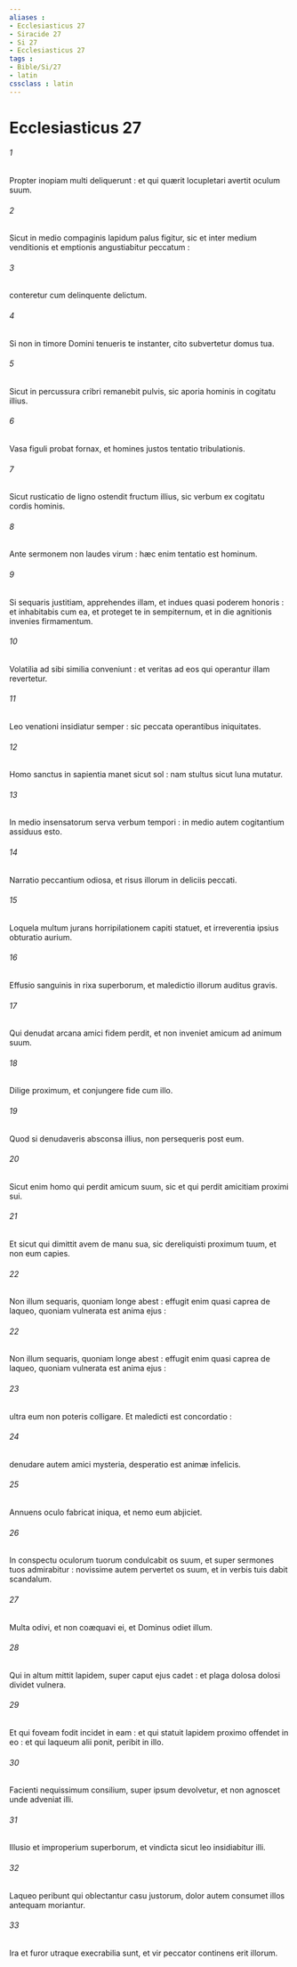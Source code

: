 ```yaml
---
aliases : 
- Ecclesiasticus 27
- Siracide 27
- Si 27
- Ecclesiasticus 27
tags : 
- Bible/Si/27
- latin
cssclass : latin
---
```


# Ecclesiasticus 27

###### 1
Propter inopiam multi deliquerunt : et qui quærit locupletari avertit oculum suum.
###### 2
Sicut in medio compaginis lapidum palus figitur, sic et inter medium venditionis et emptionis angustiabitur peccatum :
###### 3
conteretur cum delinquente delictum.
###### 4
Si non in timore Domini tenueris te instanter, cito subvertetur domus tua.
###### 5
Sicut in percussura cribri remanebit pulvis, sic aporia hominis in cogitatu illius.
###### 6
Vasa figuli probat fornax, et homines justos tentatio tribulationis.
###### 7
Sicut rusticatio de ligno ostendit fructum illius, sic verbum ex cogitatu cordis hominis.
###### 8
Ante sermonem non laudes virum : hæc enim tentatio est hominum.
###### 9
Si sequaris justitiam, apprehendes illam, et indues quasi poderem honoris : et inhabitabis cum ea, et proteget te in sempiternum, et in die agnitionis invenies firmamentum.
###### 10
Volatilia ad sibi similia conveniunt : et veritas ad eos qui operantur illam revertetur.
###### 11
Leo venationi insidiatur semper : sic peccata operantibus iniquitates.
###### 12
Homo sanctus in sapientia manet sicut sol : nam stultus sicut luna mutatur.
###### 13
In medio insensatorum serva verbum tempori : in medio autem cogitantium assiduus esto.
###### 14
Narratio peccantium odiosa, et risus illorum in deliciis peccati.
###### 15
Loquela multum jurans horripilationem capiti statuet, et irreverentia ipsius obturatio aurium.
###### 16
Effusio sanguinis in rixa superborum, et maledictio illorum auditus gravis.
###### 17
Qui denudat arcana amici fidem perdit, et non inveniet amicum ad animum suum.
###### 18
Dilige proximum, et conjungere fide cum illo.
###### 19
Quod si denudaveris absconsa illius, non persequeris post eum.
###### 20
Sicut enim homo qui perdit amicum suum, sic et qui perdit amicitiam proximi sui.
###### 21
Et sicut qui dimittit avem de manu sua, sic dereliquisti proximum tuum, et non eum capies.
###### 22
Non illum sequaris, quoniam longe abest : effugit enim quasi caprea de laqueo, quoniam vulnerata est anima ejus :
###### 22
Non illum sequaris, quoniam longe abest : effugit enim quasi caprea de laqueo, quoniam vulnerata est anima ejus :
###### 23
ultra eum non poteris colligare. Et maledicti est concordatio :
###### 24
denudare autem amici mysteria, desperatio est animæ infelicis.
###### 25
Annuens oculo fabricat iniqua, et nemo eum abjiciet.
###### 26
In conspectu oculorum tuorum condulcabit os suum, et super sermones tuos admirabitur : novissime autem pervertet os suum, et in verbis tuis dabit scandalum.
###### 27
Multa odivi, et non coæquavi ei, et Dominus odiet illum.
###### 28
Qui in altum mittit lapidem, super caput ejus cadet : et plaga dolosa dolosi dividet vulnera.
###### 29
Et qui foveam fodit incidet in eam : et qui statuit lapidem proximo offendet in eo : et qui laqueum alii ponit, peribit in illo.
###### 30
Facienti nequissimum consilium, super ipsum devolvetur, et non agnoscet unde adveniat illi.
###### 31
Illusio et improperium superborum, et vindicta sicut leo insidiabitur illi.
###### 32
Laqueo peribunt qui oblectantur casu justorum, dolor autem consumet illos antequam moriantur.
###### 33
Ira et furor utraque execrabilia sunt, et vir peccator continens erit illorum.
